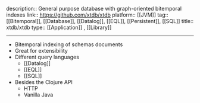 description:: General purpose database with graph-oriented bitemporal indexes
link:: https://github.com/xtdb/xtdb
platform:: [[JVM]]
tag:: [[Bitemporal]], [[Database]], [[Datalog]], [[EQL]], [[Persistent]], [[SQL]]
title:: xtdb/xtdb
type:: [[Application]] , [[Library]]

- ---
- Bitemporal indexing of schemas documents
- Great for extensibility
- Different query languages
	- [[Datalog]]
	- [[EQL]]
	- [[SQL]]
- Besides the Clojure API
	- HTTP
	- Vanilla Java